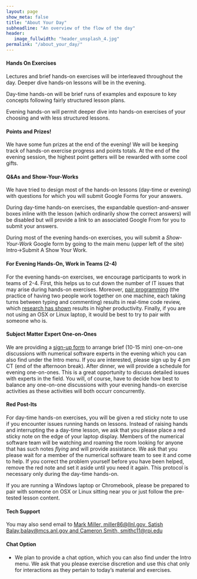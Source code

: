 ```yaml
---
layout: page
show_meta: false
title: "About Your Day"
subheadline: "An overview of the flow of the day"
header:
   image_fullwidth: "header_unsplash_4.jpg"
permalink: "/about_your_day/"
---
```


#### Hands On Exercises
Lectures and brief hands-on exercises will be interleaved throughout the day.
Deeper dive hands-on lessons will be in the evening.

Day-time hands-on will be brief runs of examples and exposure to key concepts
following fairly structured lesson plans. 

Evening hands-on will permit deeper dive into hands-on exercises of your choosing
and with less structured lessons.

#### Points and Prizes!
We have some fun prizes at the end of the evening! We will be keeping track of
hands-on exercise progress and points totals. At the end of the evening session,
the highest point getters will be rewarded with some cool gifts.

#### Q&As and Show-Your-Works
We have tried to design most of the hands-on lessons (day-time or evening) with
questions for which you will submit Google Forms for your answers.

During day-time hands-on exercises, the expandable question-and-answer boxes
inline with the lesson (which ordinarily show the correct answers) will be disabled
but will provide a link to an associated Google From for you to submit your answers.

During most of the evening hands-on exercises, you will submit a _Show-Your-Work_
Google form by going to the main menu (upper left of the site)
Intro->Submit A Show Your Work.

#### For Evening Hands-On, Work in Teams (2-4)
For the evening hands-on exercises, we encourage participants to work in teams of 2-4.
First, this helps us to cut down the number of IT issues that may arise during hands-on
exercises.  Moreover, [pair programming](https://en.wikipedia.org/wiki/Pair_programming)
(the practice of having two people work together
on one machine, each taking turns between typing and commenting) results in real-time
code review, which [research has shown](http://www.sciencedirect.com/science/article/pii/S0950584909000123)
results in higher productivity. Finally, if you are not using an OSX or Linux laptop, it would
be best to try to pair with someone who is.

#### Subject Matter Expert One-on-Ones
We are providing a [sign-up form](https://goo.gl/forms/KGzU8lr9WqvEBoL92)
to arrange brief (10-15 min) one-on-one discussions with numerical software experts in the
evening which you can also find under the Intro menu. If you are interested,
please sign up by 4 pm CT (end of the afternoon break). After dinner, we will provide a
schedule for evening one-on-ones.  This is a great opportunity to discuss detailed issues
with experts in the field. You will, of course, have to decide how best to balance any
one-on-one discussions with your evening hands-on exercise activities as these activities
will both occurr concurrently.

#### Red Post-Its
For day-time hands-on exercises, you will be given a red sticky note to use if you encounter
issues running hands on lessons. Instead of raising hands and interrupting the a day-time lesson,
we ask that you please place a red sticky note on the edge of your laptop display. Members
of the numerical software team will be watching and roaming the room looking for anyone that
has such notes _flying_ and will provide assistance. We ask that you please wait for a member
of the numerical software team to see it and come to help. If you correct the problem yourself
before you have been helped, remove the red note and set it aside until you need it again.
This protocol is necessary only during the day-time hands-on.

If you are running a Windows laptop or Chromebook, please be prepared to pair
with someone on OSX or Linux sitting near you or just follow the pre-tested lesson content.

#### Tech Support
You may also send email to
[Mark Miller, miller86@llnl.gov, Satish Balay,balay@mcs.anl.gov and Cameron Smith, smithc11@rpi.edu](mailto:balay@mcs.anl.gov,smithc11@rpi.edu,miller86@llnl.gov?subject=ATPESC2018%20Tech%20Support)

#### Chat Option
* We plan to provide a chat option, which you can also find under the Intro menu. We ask
that you please exercise discretion and use this chat only for interactions as they pertain
to today’s material and exercises.
